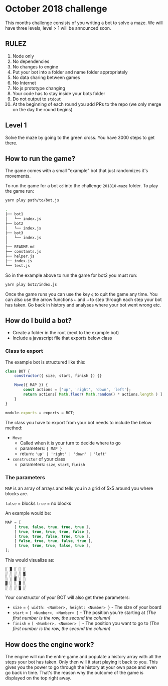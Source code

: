 October 2018 challenge
======================

This months challenge consists of you writing a bot to solve a maze.
We will have three levels, level > 1 will be announced soon.

## RULEZ

1. Node only
1. No dependencies
1. No changes to engine
1. Put your bot into a folder and name folder appropriately
1. No data sharing between games
1. No Internet
1. No js prototype changing
1. Your code has to stay inside your bots folder
1. Do not output to `stdout`
1. At the beginning of each round you add PRs to the repo (we only merge on the day the round begins)

## Level 1

Solve the maze by going to the green cross.
You have 3000 steps to get there.

## How to run the game?

The game comes with a small "example" bot that just randomizes it's movements.

To run the game for a bot `cd` into the challenge `201810-maze` folder.
To play the game run:

```sh
yarn play path/to/bot.js
```

```sh
.
├── bot1
│   └── index.js
├── bot2
│   └── index.js
├── bot3
│   └── index.js
│
├── README.md
├── constants.js
├── helper.js
├── index.js
└── test.js
```

So in the example above to run the game for bot2 you must run:

```sh
yarn play bot2/index.js
```

Once the game runs you can use the key `q` to quit the game any time.
You can also use the arrow functions `←` and `→` to step through each step your bot has taken.
Go back in history and analyses where your bot went wrong etc.

## How do I build a bot?

- Create a folder in the root (next to the example bot)
- Include a javascript file that exports below class

### Class to export

The example bot is structured like this:

```js
class BOT {
	constructor({ size, start, finish }) {}

	Move({ MAP }) {
		const actions = ['up', 'right', 'down', 'left'];
		return actions[ Math.floor( Math.random() * actions.length ) ];
	}
}

module.exports = exports = BOT;
```

The class you have to export from your bot needs to include the below method:

- `Move`
	- Called when it is your turn to decide where to go
	- parameters: `{ MAP }`
	- return: `'up' | 'right' | 'down' | 'left'`
- `constructor` of your class
	- parameters: `size`, `start`, `finish`

### The parameters

`MAP` is an array of arrays and tells you in a grid of 5x5 around you where blocks are.

`false` = blocks
`true` = no blocks

An example would be:

```js
MAP = [
	[ true, false, true, true, true ],
	[ true, true, true, true, false ],
	[ true, true, false, true, true ],
	[ false, true, true, false, true ],
	[ true, true, true, false, true ],
];
```
This would visualize as:

```sh
░ ▓ ░ ░ ░
░ ░ ░ ░ ▓
░ ░ ▓ ░ ░
▓ ░ ░ ▓ ░
░ ░ ░ ▓ ░
```

Your constructor of your BOT will also get three parameters:

- `size` = `{ width: <Number>, height: <Number> }` - The size of your board
- `start` = `[ <Number>, <Number> ]` - The position you're starting at _(The first number is the row, the second the column)_
- `finish` = `[ <Number>, <Number> ]` - The position you want to go to _(The first number is the row, the second the column)_

## How does the engine work?

The engine will run the entire game and populate a history array with all the steps your bot has taken.
Only then will it start playing it back to you.
This gives you the power to go through the history at your own pace and even go back in time.
That's the reason why the outcome of the game is displayed on the top right away.
